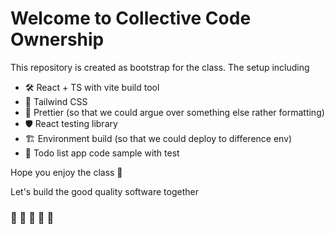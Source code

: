 # Welcome to Collective Code Ownership

This repository is created as bootstrap for the class. The setup including

- 🛠️ React + TS with vite build tool
- 💄 Tailwind CSS
- 📏 Prettier (so that we could argue over something else rather formatting)
- 🛡️ React testing library
- 🏗️ Environment build (so that we could deploy to difference env)
- 🧱 Todo list app code sample with test

Hope you enjoy the class 🎉

Let's build the good quality software together

### 🤝 💪 🤘 🤩 🚀

